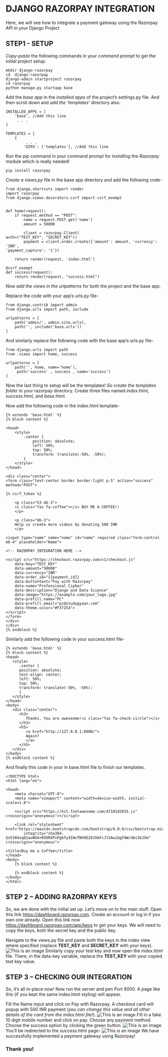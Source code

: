 # DJANGO RAZORPAY INTEGRATION
Here, we will see how to integrate a payment gateway using the Razorpay API in your Django Project

## STEP1 - SETUP
_Copy-paste_ the following commands in your _command prompt_ to get the initial project setup.
```
mkdir django-razorpay
cd  django-razorpay
django-admin startproject razorpay
cd razorpay
python manage.py startapp base
```

Add the _base app_ in the _installed apps_ of the project’s settings.py file. And then scroll down and _add the ‘templates’_ directory also.
```
INSTALLED_APPS = [
	‘base’, //Add this line 
	 . . .
]

TEMPLATES = [
    {
         . . .
        'DIRS': ['templates'], //Add this line
```
Run the pip command in your command prompt for _installing_ the _Razorpay_ module which is really needed!
```
pip install razorpay
```

_Create a views.py_ file in the base app directory and add the following code-
```
from django.shortcuts import render
import razorpay
from django.views.decorators.csrf import csrf_exempt


def home(request):
    if request.method == "POST":
        name = request.POST.get('name')
        amount = 50000

        client = razorpay.Client(
auth=("TEST_KEY", "SECRET_KEY"))
        payment = client.order.create({'amount': amount, 'currency': 'INR',
'payment_capture': '1'})

    return render(request, 'index.html')

@csrf_exempt
def success(request):
    return render(request, "success.html")
```
Now _add the views in the urlpatterns_ for both the project and the base app.

Replace the code with your app’s urls.py file-
```
from django.contrib import admin
from django.urls import path, include

urlpatterns = [
    path('admin/', admin.site.urls),
    path('', include('base.urls'))
]
```
And similarly replace the following code with the base app’s urls.py file-
```
from django.urls import path
from .views import home, success

urlpatterns = [
    path('', home, name='home'),
     path('success' , success , name='success')
]
```
Now the last thing to setup will be the templates! _So create the templates folder_ in your razorpay directory. Create three files named _index_.html, _success_.html, and _base_.html.

Now add the following code in the index.html template-
```
{% extends 'base.html' %}
{% block content %}

<head>
    <style>
        .center {
            position: absolute;
            left: 50%;
            top: 50%;
            transform: translate(-50%, -50%);
        }
    </style>
</head>

<div class="center">
<form class="text-center border border-light p-5" action="success" method="POST">

{% csrf_token %}

    <p class="h3 mb-3">
    <i class="fas fa-coffee"></i> BUY ME A COFFEE!!
    </p>

    <p class="mb-3">
    Help us create more videos by donating 500 INR
    </p>

<input type="name" name="name" id="name" required class="form-control mb-4" placeholder="Name">

<!-- RAZORPAY INTEGRATION HERE -->

<script src="https://checkout.razorpay.com/v1/checkout.js"
    data-key="TEST_KEY"
    data-amount="50000"
    data-currency="INR"
    data-order_id="{{payment.id}}
    data-buttontext="Pay with Razorpay"
    data-name="Professional Cipher"
    data-description="Django and Data Science"
    data-image="https://example.com/your_logo.jpg"
    data-prefill.name="PC"
    data-prefill.email="pc@studygyaan.com"
    data-theme.color="#F37254">
</script>
</form>
</div>
</div> 
{% endblock %}
```
Similarly add the following code in your success.html file-
```
{% extends 'base.html' %}
{% block content %}
<head>
   <style>
      .center {
      position: absolute;
      text-align: center;
      left: 50%;
      top: 50%;
      transform: translate(-50%, -50%);
      }
   </style>
</head>
<body>
   <div class="center">
      <h3>
         Thanks, You are aweseome!<i class="fas fa-check-circle"></i>
      </h3>
      <h5>
         <a href="http://127.0.0.1:8000/">
         Again?
         </a>
      </h5>
   </div>
</body>
{% endblock content %}
```
And finally this code in your in base.html file to finish our templates.
```
<!DOCTYPE html>
<html lang="en">

<head>
    <meta charset="UTF-8">
    <meta name="viewport" content="width=device-width, initial-scale=1.0">
    
    <script src="https://kit.fontawesome.com/47101d2035.js" crossorigin="anonymous"></script>

    <link rel="stylesheet" href="https://maxcdn.bootstrapcdn.com/bootstrap/4.0.0/css/bootstrap.min.css"
        integrity="sha384-Gn5384xqQ1aoWXA+058RXPxPg6fy4IWvTNh0E263XmFcJlSAwiGgFAW/dAiS6JXm" crossorigin="anonymous">

<title>Buy me a Coffee</title>
</head>
<body>
    {% block content %}

    {% endblock content %} 
</body>
</html>
```
## STEP 2 – ADDING RAZORPAY KEYS
So, we are done with the initial set up. Let’s move on to the main stuff. Open this link https://dashboard.razorpay.com. Create an account or log in if you own one already. Open this link now https://dashboard.razorpay.com/app/keys to get your keys. We will need to copy the keys, both the secret key and the public key.

Navigate to the views.py file and paste both the keys in the index view where specified (replace **TEST_KEY** and **SECRET_KEY** with your keys).
![This is an image](https://github.com/siranjeevi21/razorpay/blob/main/src/razorpay1.PNG)
Similarly copy your test key and now open the _index.html_ file. There, in the data-key variable, replace the **TEST_KEY** with your copied test key value.
## STEP 3 – CHECKING OUR INTEGRATION
So, it’s all in-place now! Now run the server and pen Port 8000. A page like this (if you kept the same index.html styling) will appear.

Fill the Name input and click on Pay with Razorpay. A checkout card will popup with 500 INR payment (_you can change this value and all other details of the card from the index.html file!_).
![This is an image](https://github.com/siranjeevi21/razorpay/blob/main/src/r2.PNG)
Fill in a fake 10 digit mobile number and click on pay. Choose any payment method. Choose the success option by clicking the green button.
![This is an image](https://github.com/siranjeevi21/razorpay/blob/main/src/r3.PNG)
You’ll be redirected to the success.html page-
![This is an image](https://github.com/siranjeevi21/razorpay/blob/main/src/r4.PNG)
We have successfully implemented a payment gateway using Razorpay!
### Thank you!
